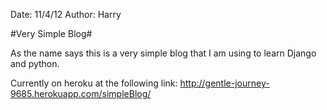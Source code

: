Date: 11/4/12
Author: Harry

#Very Simple Blog#

As the name says this is a very simple blog that I am using to learn Django and python.

Currently on heroku at the following link: http://gentle-journey-9685.herokuapp.com/simpleBlog/

